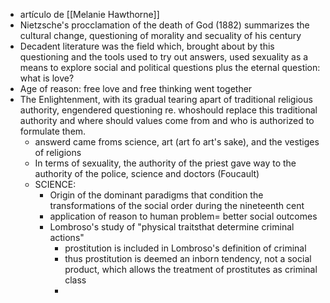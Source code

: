 - artículo de [[Melanie Hawthorne]]
- Nietzsche's procclamation of the death of God (1882) summarizes the cultural change, questioning of morality and secuality of his century
- Decadent literature was the field which, brought about by this questioning and the tools used to try out answers, used sexuality as a means to explore social and political questions plus the eternal question: what is love?
- Age of reason: free love and free thinking went together
- The Enlightenment, with its gradual tearing apart of traditional religious authority, engendered questioning re. whoshould replace this traditional authority and where should values come from and who is authorized to formulate them.
	- answerd came froms science, art (art fo art's sake), and the vestiges of religions
	- In terms of sexuality, the authority of the priest gave way to the authority of the police, science and doctors (Foucault)
	- SCIENCE:
		- Origin of the dominant paradigms that condition the transformations of the social order during the nineteenth cent
		- application of reason to human problem= better social outcomes
		- Lombroso's study of "physical traitsthat determine criminal actions"
			- prostitution is included in Lombroso's definition of criminal
			- thus prostitution is deemed an inborn tendency, not a social product, which allows the treatment of prostitutes as criminal class
			- 